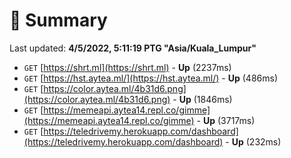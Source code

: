 # 📖 Summary
Last updated: **4/5/2022, 5:11:19 PTG "Asia/Kuala_Lumpur"**

- `GET` [https://shrt.ml](https://shrt.ml) - **Up** (2237ms)
- `GET` [https://hst.aytea.ml/](https://hst.aytea.ml/) - **Up** (486ms)
- `GET` [https://color.aytea.ml/4b31d6.png](https://color.aytea.ml/4b31d6.png) - **Up** (1846ms)
- `GET` [https://memeapi.aytea14.repl.co/gimme](https://memeapi.aytea14.repl.co/gimme) - **Up** (3717ms)
- `GET` [https://teledrivemy.herokuapp.com/dashboard](https://teledrivemy.herokuapp.com/dashboard) - **Up** (232ms)
